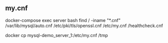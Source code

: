 ## my.cnf
docker-compose exec server bash
find / -iname "*.cnf"
/var/lib/mysql/auto.cnf
/etc/pki/tls/openssl.cnf
/etc/my.cnf
/healthcheck.cnf

docker cp mysql-demo_server_1:/etc/my.cnf /tmp


